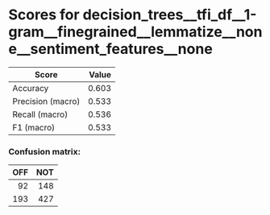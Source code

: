 # Scores for decision_trees__tfi_df__1-gram__finegrained__lemmatize__none__sentiment_features__none
|      Score      |Value|
|-----------------|----:|
|Accuracy         |0.603|
|Precision (macro)|0.533|
|Recall (macro)   |0.536|
|F1 (macro)       |0.533|

### Confusion matrix:
|OFF|NOT|
|--:|--:|
| 92|148|
|193|427|
